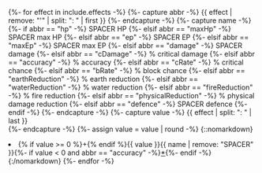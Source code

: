 {%- for effect in include.effects -%}
  {%- capture abbr -%}
    {{ effect | remove: "'" | split: ": " | first }}
  {%- endcapture -%}
  {%- capture name -%}
    {%- if abbr == "hp" -%} SPACER HP
    {%- elsif abbr == "maxHp" -%} SPACER max HP
    {%- elsif abbr == "ep" -%} SPACER EP
    {%- elsif abbr == "maxEp" -%} SPACER max EP
    {%- elsif abbr == "damage" -%} SPACER damage
    {%- elsif abbr == "cDamage" -%} % critical damage
    {%- elsif abbr == "accuracy" -%} % accuracy
    {%- elsif abbr == "cRate" -%} % critical chance
    {%- elsif abbr == "bRate" -%} % block chance
    {%- elsif abbr == "earthReduction" -%} % earth reduction
    {%- elsif abbr == "waterReduction" -%} % water reduction
    {%- elsif abbr == "fireReduction" -%} % fire reduction
    {%- elsif abbr == "physicalReduction" -%} % physical damage reduction
    {%- elsif abbr == "defence" -%} SPACER defence
    {%- endif -%}
  {%- endcapture -%}
  {%- capture value -%}
    {{ effect | split: ": " | last }}        
  {%- endcapture -%}
  {%- assign value = value | round -%}
  {::nomarkdown}<li>{% if value >= 0 %}+{% endif %}{{ value }}{{ name | remove: "SPACER" }}{%- if value < 0 and abbr == "accuracy" -%}<a href="#legend">*</a>{%- endif -%}</li>{:/nomarkdown}
{%- endfor -%}